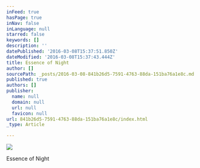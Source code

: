 ```yaml
---
inFeed: true
hasPage: true
inNav: false
inLanguage: null
starred: false
keywords: []
description: ''
datePublished: '2016-03-08T15:37:51.850Z'
dateModified: '2016-03-08T15:37:43.444Z'
title: Essence of Night
author: []
sourcePath: _posts/2016-03-08-841b26d5-7591-4763-88da-151ba76a1e8c.md
published: true
authors: []
publisher:
  name: null
  domain: null
  url: null
  favicon: null
url: 841b26d5-7591-4763-88da-151ba76a1e8c/index.html
_type: Article

---
```

![](https://the-grid-user-content.s3-us-west-2.amazonaws.com/49bc0d43-0d1f-4f61-8b18-6db6444fc64c.jpg)

Essence of Night